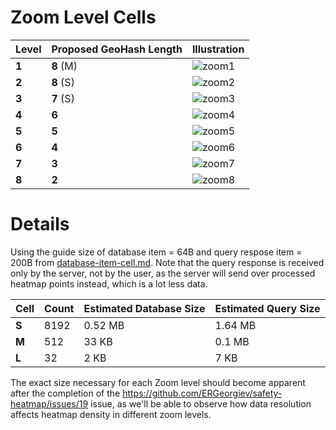 # Zoom Level Cells

| Level | Proposed GeoHash Length | Illustration                                                 |
| ----- | ----------------------- | ------------------------------------------------------------ |
| **1** | **8** (M)               | ![zoom1](C:\Users\ergeo\Projects\safety-heatmap\_main\docs\img\zoom-level-regions\zoom1.png) |
| **2** | **8** (S)               | ![zoom2](C:\Users\ergeo\Projects\safety-heatmap\_main\docs\img\zoom-level-regions\zoom2.png) |
| **3** | **7** (S)               | ![zoom3](C:\Users\ergeo\Projects\safety-heatmap\_main\docs\img\zoom-level-regions\zoom3.png) |
| **4** | **6**                   | ![zoom4](C:\Users\ergeo\Projects\safety-heatmap\_main\docs\img\zoom-level-regions\zoom4.png) |
| **5** | **5**                   | ![zoom5](C:\Users\ergeo\Projects\safety-heatmap\_main\docs\img\zoom-level-regions\zoom5.png) |
| **6** | **4**                   | ![zoom6](C:\Users\ergeo\Projects\safety-heatmap\_main\docs\img\zoom-level-regions\zoom6.png) |
| **7** | **3**                   | ![zoom7](C:\Users\ergeo\Projects\safety-heatmap\_main\docs\img\zoom-level-regions\zoom7.png) |
| **8** | **2**                   | ![zoom8](C:\Users\ergeo\Projects\safety-heatmap\_main\docs\img\zoom-level-regions\zoom8.png) |

# Details

Using the guide size of database item = 64B and query respose item = 200B from [database-item-cell.md](database-item-cell.md).
Note that the query response is received only by the server, not by the user, as the server will send over processed heatmap points instead, which is a lot less data.

| Cell  | Count | Estimated Database Size | Estimated Query Size |
| ----- | ----- | ----------------------- | -------------------- |
| **S** | 8192  | 0.52 MB                 | 1.64 MB              |
| **M** | 512   | 33 KB                   | 0.1 MB               |
| **L** | 32    | 2 KB                    | 7 KB                 |

The exact size necessary for each Zoom level should become apparent after the completion of the https://github.com/ERGeorgiev/safety-heatmap/issues/19 issue, as we'll be able to observe how data resolution affects heatmap density in different zoom levels.
